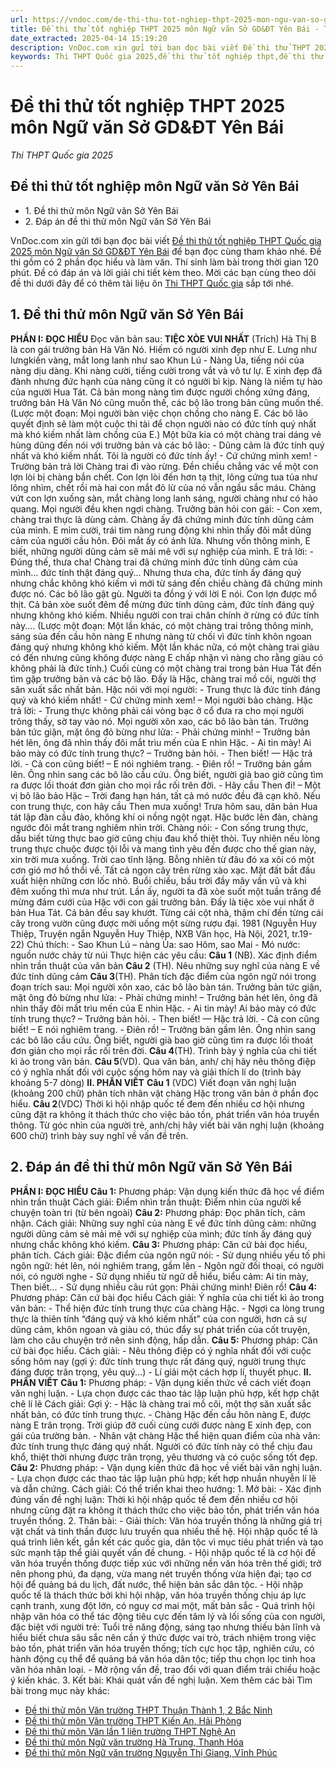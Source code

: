 ```yaml
---
url: https://vndoc.com/de-thi-thu-tot-nghiep-thpt-2025-mon-ngu-van-so-gd-dt-yen-bai-338413
title: Đề thi thử tốt nghiệp THPT 2025 môn Ngữ văn Sở GD&ĐT Yên Bái - Thi THPT Quốc gia 2025 - VnDoc.com
date_extracted: 2025-04-14 15:19:20
description: VnDoc.com xin gửi tới bạn đọc bài viết Đề thi thử THPT 2025 môn Ngữ văn Sở GD&ĐT Yên Bái để bạn đọc cùng tham khảo nhé.
keywords: Thi THPT Quốc gia 2025,đề thi thử tốt nghiệp thpt,đề thi thử thpt môn Ngữ văn,Ngữ văn lớp 12,đề thi thử tốt nghiệp môn Ngữ văn,đề thi thử tốt nghiệp thpt môn Ngữ văn,Đề thi thử THPT Quốc gia năm 2025 môn Ngữ văn,Đề thi thử THPT Quốc gia năm 2025,Đề thi thử THPT Quốc gia môn Ngữ văn,Đề thi thử THPT Quốc gia 2025 môn Ngữ văn Sở GDĐT Yên Bái,Đề thi thử tốt nghiệp môn Ngữ văn Sở Yên Bái
---
```


# Đề thi thử tốt nghiệp THPT 2025 môn Ngữ văn Sở GD&ĐT Yên Bái
 _Thi THPT Quốc gia 2025_
## Đề thi thử tốt nghiệp môn Ngữ văn Sở Yên Bái
  * 1\. Đề thi thử môn Ngữ văn Sở Yên Bái
  * 2\. Đáp án đề thi thử môn Ngữ văn Sở Yên Bái

VnDoc.com xin gửi tới bạn đọc bài viết [Đề thi thử tốt nghiệp THPT Quốc gia 2025 môn Ngữ văn Sở GD&ĐT Yên Bái](<https://vndoc.com/de-thi-thu-tot-nghiep-thpt-2025-mon-ngu-van-so-gd-dt-yen-bai-338413>) để bạn đọc cùng tham khảo nhé. Đề thi gồm có 2 phần đọc hiểu và làm văn. Thí sinh làm bài trong thời gian 120 phút. Đề có đáp án và lời giải chi tiết kèm theo. Mời các bạn cùng theo dõi đề thi dưới đây để có thêm tài liệu ôn [Thi THPT Quốc gia](<https://vndoc.com/thi-thpt-quoc-gia>) sắp tới nhé.
## 1\. Đề thi thử môn Ngữ văn Sở Yên Bái
**PHẦN I: ĐỌC HIỂU**
Đọc văn bản sau:
**TIỆC XÒE VUI NHẤT**
\(Trích\)
Hà Thị B là con gái trưởng bản Hà Văn Nó. Hiếm có người xinh đẹp như E. Lưng như lưngkiến vàng, mắt long lanh như sao Khun Lú - Nàng Ủa, tiếng nói của nàng dịu dàng. Khi nàng cười, tiếng cười trong vắt và vô tư lự. E xinh đẹp đã đành nhưng đức hạnh của nàng cũng ít có người bì kịp. Nàng là niềm tự hào của người Hua Tát. Cả bản mong nàng tìm được người chồng xứng đáng, trưởng bản Hà Văn Nó cũng muốn thế, các bộ lão trong bản cũng muốn thế.
\(Lược một đoạn: Mọi người bàn việc chọn chồng cho nàng E. Các bô lão quyết định sẽ làm một cuộc thi tài để chọn người nào có đức tính quý nhất mà khó kiếm nhất làm chồng của E.\)
Một bữa kia có một chàng trai dáng vẻ hùng dũng đến nói với trưởng bản và các bô lão:
\- Dũng cảm là đức tính quý nhất và khó kiếm nhất. Tôi là người có đức tính ấy\!
\- Cứ chứng mình xem\!
\- Trường bản trả lời
Chàng trai đi vào rừng. Đền chiều chẳng vác về một con lợn lòi bị chàng bắn chết. Con lợn lòi đến hơn tạ thịt, lông cứng tua tủa như lông nhìm, chết rồi mà hai con mắt đỏ lừ của nó vẫn ngầu sắc máu. Chàng vứt con lợn xuống sàn, mắt chàng long lanh sáng, người chàng như có hảo quang. Mọi người đều khen ngợi chàng. Trưởng bản hỏi con gái:
\- Con xem, chàng trai thực là dùng cảm. Chàng ấy đã chứng minh đức tính dũng cảm của mình. E mỉm cười, trái tim nàng rung động khi nhìn thấy đôi mắt dũng cảm của người cầu hôn. Đôi mắt ấy có ánh lửa. Nhưng vốn thông minh, E biết, những người dũng cảm sẽ mải mê với sự nghiệp của mình.
E trả lời:
\- Đúng thế, thưa cha\! Chàng trai đã chứng minh đức tính dũng cảm của mình... đức tính thật đáng quý... Nhưng thưa cha, đức tính ấy đáng quý nhưng chắc không khó kiếm vì mới từ sáng đến chiều chàng đã chứng minh được nó. Các bô lão gật gù. Người ta đồng ý với lời E nói. Con lợn được mổ thịt. Cả bản xòe suốt đêm để mừng đức tính dũng cảm, đức tính đáng quý nhưng không khó kiếm. Nhiều người con trai chân chính ở rừng có đức tính này....
\(Lược một đoạn: Một lần khác, có một chàng trai trông thông minh, sáng sủa đến cầu hôn nàng E nhưng nàng từ chối vì đức tính khôn ngoan đáng quý nhưng không khó kiếm. Một lần khác nữa, có một chàng trai giàu có đến nhưng cũng không được nàng E chấp nhận vì nàng cho rằng giàu có không phải là đức tính.\)
Cuối cùng có một chàng trai trong bản Hua Tát đến tìm gặp trưởng bản và các bộ lão. Đấy là Hặc, chàng trai mồ côi, người thợ săn xuất sắc nhất bản. Hặc nói với mọi người:
\- Trung thực là đức tính đáng quý và khó kiếm nhất\!
\- Cứ chứng minh xem\! – Mọi người bảo chàng.
Hặc trả lời:
\- Trung thực không phải cái vòng bạc ở cổ đưa ra cho mọi người trông thấy, sờ tay vào nó. Mọi người xôn xao, các bô lão bàn tán. Trưởng bản tức giận, mặt ông đỏ bừng như lửa:
\- Phải chứng minh\! – Trưởng bản hét lên, ông đã nhìn thấy đôi mắt trìu mến của E nhìn Hặc.
\- Ai tin mày\! Ai bảo mày có đức tính trung thực? – Trưởng bản hỏi.
\- Then biết\! — Hặc trả lời.
\- Cả con cũng biết\! – E nói nghiêm trang.
\- Điên rồ\! – Trưởng bản gầm lên. Ông nhìn sang các bô lão cầu cứu. Ông biết, người già bao giờ cũng tìm ra được lối thoát đơn giản cho mọi rắc rối trên đời.
\- Hãy cầu Then đi\! – Một vị bô lão bảo Hặc – Trời đang hạn hán, tất cả mó nước đều đã cạn khô. Nếu con trung thực, con hãy cầu Then mưa xuống\!
Trưa hôm sau, dân bản Hua tát lập đàn cầu đảo, không khí oi nồng ngột ngạt. Hặc bước lên đàn, chàng ngước đôi mắt trang nghiêm nhìn trời. Chàng nói:
\- Con sống trung thực, dầu biết từng thực bao giờ cũng chịu đau khổ thiệt thòi. Tuy nhiên nếu lòng trung thực chuộc được tội lỗi và mang tình yêu đến được cho thế gian này, xin trời mưa xuống.
Trời cao tĩnh lặng. Bỗng nhiên từ đâu đó xa xôi có một cơn gió mơ hồ thổi về. Tất cả ngọn cây trên rừng xào xạc. Mặt đất bắt đầu xuất hiện những cơn lốc nhỏ.
Buổi chiều, bầu trời đầy mây vần vũ và khi đêm xuống thì mưa như trút.
Lần ấy, người ta đã xòe suốt một tuần trăng để mừng đám cưới của Hặc với con gái trưởng bản.
Đấy là tiệc xòe vui nhất ở bản Hua Tát. Cả bản đều say khướt. Từng cái cột nhà, thậm chí đến từng cái cây trong vườn cũng được mời uống một sừng rượu đại.
1981
\(Nguyễn Huy Thiệp, Truyện ngắn Nguyễn Huy Thiệp,
NXB Văn học, Hà Nội, 2021, tr.19-22\)
Chú thích:
\- Sao Khun Lú – nàng Ủa: sao Hôm, sao Mai
\- Mó nước: nguồn nước chảy từ núi
Thực hiện các yêu cầu:
**Câu 1** \(NB\). Xác định điểm nhìn trần thuật của văn bản
**Câu 2** \(TH\). Nêu những suy nghĩ của nàng E về đức tính dũng cảm
**Câu 3**\(TH\). Phân tích đặc điểm của ngôn ngữ nói trong đoạn trích sau:
Mọi người xôn xao, các bô lão bàn tán. Trưởng bản tức giận, mặt ông đỏ bừng như lửa:
\- Phải chứng minh\! – Trưởng bản hét lên, ông đã nhìn thấy đôi mắt trìu mến của E nhìn Hặc.
\- Ai tin mày\! Ai bảo mày có đức tính trung thực? – Trưởng bản hỏi.
\- Then biết\! — Hặc trả lời.
\- Cả con cũng biết\! – E nói nghiêm trang.
\- Điên rồ\! – Trưởng bản gầm lên.
Ông nhìn sang các bô lão cầu cứu. Ông biết, người già bao giờ cũng tìm ra được lối thoát đơn giản cho mọi rắc rối trên đời.
**Câu 4**\(TH\). Trình bày ý nghĩa của chi tiết kì ảo trong văn bản.
**Câu 5**\(VD\). Qua văn bản, anh/ chị hãy nêu thông điệp có ý nghĩa nhất đối với cuộc sống hôm nay và giải thích lí do \(trình bày khoảng 5-7 dòng\)
**II. PHẦN VIẾT**
**Câu 1** \(VDC\) Viết đoạn văn nghị luận \(khoảng 200 chữ\) phân tích nhân vật chàng Hặc trong văn bản ở phần đọc hiểu.
**Câu 2**\(VDC\) Thời kì hội nhập quốc tế đem đến nhiều cơ hội nhưng cũng đặt ra không ít thách thức cho việc bảo tồn, phát triển văn hóa truyền thông. Từ góc nhìn của người trẻ, anh/chị hãy viết bài văn nghị luận \(khoảng 600 chữ\) trình bày suy nghĩ về vấn đề trên.
## 2\. Đáp án đề thi thử môn Ngữ văn Sở Yên Bái
**PHẦN I: ĐỌC HIỂU**
**Câu 1:**
Phương pháp: Vận dụng kiến thức đã học về điểm nhìn trần thuật
Cách giải:
Điểm nhìn trần thuật: Điểm nhìn của người kể chuyện toàn tri \(từ bên ngoài\)
**Câu 2:**
Phương pháp: Đọc phân tích, cảm nhận.
Cách giải:
Những suy nghĩ của nàng E về đức tính dũng cảm: những người dũng cảm sẻ mải mê với sự nghiệp của mình; đức tính ấy đáng quý nhưng chắc không khó kiếm.
**Câu 3:**
Phương pháp: Căn cứ bài đọc hiểu, phân tích.
Cách giải:
Đặc điểm của ngôn ngữ nói:
\- Sử dụng nhiều yếu tố phi ngôn ngữ: hét lên, nói nghiêm trang, gầm lên
\- Ngôn ngữ đối thoại, có người nói, có người nghe
\- Sử dụng nhiều từ ngữ dễ hiểu, biểu cảm: Ai tin mày, Then biết...
\- Sử dụng nhiều câu rút gọn: Phải chứng minh\! Điên rồ\!
**Câu 4:**
Phương pháp: Căn cứ bài đọc hiểu
Cách giải:
Ý nghĩa của chi tiết kì ảo trong văn bản:
\- Thể hiện đức tính trung thực của chàng Hặc.
\- Ngợi ca lòng trung thực là thiên tính “đáng quý và khó kiếm nhất” của con người, hơn cả sự dũng cảm, khôn ngoan và giàu có, thúc đẩy sự phát triển của cốt truyện, làm cho câu chuyện trở nên sinh động, hấp dẫn.
**Câu 5:**
Phương pháp: Căn cứ bài đọc hiểu.
Cách giải:
\- Nêu thông điệp có ý nghĩa nhất đối với cuộc sống hôm nay \(gợi ý: đức tính trung thực rất đáng quý, người trung thực đáng được trân trọng, yêu quý...\)
\- Lí giải một cách hợp lí, thuyết phục.
**II. PHẦN VIẾT**
**Câu 1:**
Phương pháp:
\- Vận dụng kiến thức về cách viết đoạn văn nghị luận.
\- Lựa chọn được các thao tác lập luận phủ hợp, kết hợp chặt chẽ lí lẽ
Cách giải:
Gợi ý:
\- Hặc là chàng trai mồ côi, một thợ săn xuất sắc nhất bản, có đức tính trung thực.
\- Chàng Hặc đến cầu hôn nàng E, được nàng E trân trọng. Trời giúp đỡ cuối cùng cưới được nàng E xinh đẹp, con gái của trường bản.
\- Nhân vật chàng Hặc thể hiện quan điểm của nhà văn: đức tính trung thực đáng quý nhất. Người có đức tính này có thể chịu đau khổ, thiệt thời nhưng được trân trọng, yêu thương và có cuộc sống tốt đẹp.
**Câu 2:**
Phương pháp:
\- Vận dụng kiến thức đã học về viết bài văn nghị luận.
\- Lựa chọn được các thao tác lập luận phù hợp; kết hợp nhuần nhuyễn lí lẽ và dẫn chứng.
Cách giải:
Có thể triển khai theo hướng:
1\. Mở bài:
\- Xác định đúng vấn đề nghị luận: Thời kì hội nhập quốc tế đem đến nhiều cơ hội nhưng cũng đặt ra không ít thách thức cho việc bảo tồn, phát triển văn hóa truyền thống.
2\. Thân bài:
\- Giải thích: Văn hóa truyền thống là những giá trị vật chất và tinh thần được lưu truyền qua nhiều thế hệ. Hội nhập quốc tế là quá trình liên kết, gắn kết các quốc gia, dân tộc vì mục tiêu phát triển và tạo sức mạnh tập thể giải quyết vấn đề chung.
\- Hội nhập quốc tế là cơ hội đề văn hóa truyền thống được tiếp xúc với những nền văn hóa trên thế giới; trở nên phong phú, đa dạng, vừa mang nét truyền thống vừa hiện đại; tạo cơ hội để quảng bá du lịch, đất nước, thể hiện bản sắc dân tộc.
\- Hội nhập quốc tế là thách thức bởi khi hội nhập, văn hóa truyền thống chịu áp lực cạnh tranh, xung đột lớn, có nguy cơ mai một, mất bản sắc
\- Quá trình hội nhập văn hóa có thể tác động tiêu cực đến tâm lý và lối sống của con người, đặc biệt với người trẻ: Tuổi trẻ năng động, sáng tạo nhưng thiếu bản lĩnh và hiểu biết chưa sâu sắc nên cần ý thức được vai trò, trách nhiệm trong việc bảo tồn, phát triển văn hóa truyền thống; tích cực học tập, nghiên cứu, có hành động cụ thể để quảng bá văn hóa dân tộc; tiếp thu chọn lọc tinh hoa văn hóa nhân loại.
\- Mở rộng vấn đề, trao đổi với quan điểm trái chiều hoặc ý kiến khác.
3\. Kết bài:
Khái quát vấn đề nghị luận.
Xem thêm các bài Tìm bài trong mục này khác:
  * [Đề thi thử môn Văn trường THPT Thuận Thành 1, 2 Bắc Ninh](</de-thi-thu-thpt-quoc-gia-2025-mon-ngu-van-truong-thpt-thuan-thanh-1-2-bac-ninh-335660>)
  * [Đề thi thử môn Văn trường THPT Kiến An, Hải Phòng](</de-thi-thu-tot-nghiep-thpt-2025-mon-ngu-van-truong-thpt-kien-an-hai-phong-338405>)
  * [Đề thi thử môn Văn lần 1 liên trường THPT Nghệ An](</de-thi-thu-tot-nghiep-thpt-2025-mon-ngu-van-lan-1-lien-truong-thpt-nghe-an-338407>)
  * [Đề thi thử môn Ngữ văn trường Hà Trung, Thanh Hóa](</de-thi-thu-tot-nghiep-thpt-2025-mon-ngu-van-lan-1-truong-thpt-ha-trung-thanh-hoa-338457>)
  * [Đề thi thử môn Ngữ văn trường Nguyễn Thị Giang, Vĩnh Phúc](</de-thi-thu-tot-nghiep-thpt-2025-mon-ngu-van-truong-thpt-nguyen-thi-giang-vinh-phuc-338460>)

